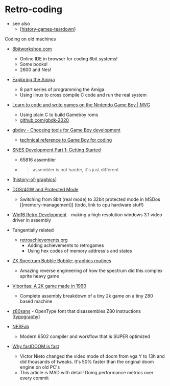 Retro-coding
============

* see also
    * [[history-games-teardown]]

Coding on old machines
* [8bitworkshop.com](https://8bitworkshop.com/)
    * Online IDE in browser for coding 8bit systems!
    * Some books!
    * 2600 and Nes!

* [Exploring the Amiga](https://www.thedigitalcatonline.com/blog/2018/05/28/exploring-the-amiga-1/)
    * 8 part series of programming the Amiga
    * Using linux to cross compile C code and run the real system
* [Learn to code and write games on the Nintendo Game Boy | MVG](https://www.youtube.com/watch?v=FzPTK91EJY8&)
    * Using plain C to build Gameboy roms
    * [github.com/gbdk-2020](https://github.com/gbdk-2020/gbdk-2020)
* [gbdev - Choosing tools for Game Boy development](https://gbdev.io/guides/tools.html)
    * [technical reference to Game Boy for coding](https://gbdev.io/pandocs/)
* [SNES Development Part 1: Getting Started](https://blog.wesleyac.com/posts/snes-dev-1-getting-started)
    * 65816 assembler
    * > assembler is not harder, it's just different
* [[history-of-graphics]]
* [DOS/4GW and Protected Mode](https://pikuma.com/blog/what-is-dos4gw-protected-mode)
    * Switching from 8bit (real mode) to 32bit protected mode in MSDos [[memory-management]] (todo, link to cpu hardware stuff)
* [Win16 Retro Development](https://www.os2museum.com/wp/win16-retro-development/) - making a high resolution windows 3.1 video driver in assembly


* Tangentially related
    * [retroachievements.org](https://retroachievements.org/)
        * Adding achievements to retrogames
        * Using hex codes of memory address's and states


* [ZX Spectrum Bubble Bobble: graphics routines](https://emix8.org/bbdisasm/)
    * Amazing reverse engineering of how the spectrum did this complex sprite heavy game
* [Viboritas: A 2K game made in 1990](https://nanochess.org/viboritas.html)
    * Complete assembly breakdown of a tiny 2k game on a tiny Z80 based machine

* [z80sans](https://github.com/nevesnunes/z80-sans) -  OpenType font that disassembles Z80 instructions [[typography]]


* [NESFab](https://pubby.games/nesfab.html)
    * Modern 6502 compiler and workflow that is SUPER optimized

* [Why fastDOOM is fast](https://fabiensanglard.net/fastdoom/index.html)
    * Victor Nieto changed the video mode of doom from vga Y to 13h and did thousands of tweaks. It's 50% faster than the original doom engine on old PC's
    * This article is MAD with detail! Doing performance metrics over every commit

[//begin]: # "Autogenerated link references for markdown compatibility"
[history-games-teardown]: history-games-teardown.md "History - Games - Teardown"
[history-of-graphics]: history-of-graphics.md "History of Graphics"
[typography]: typography.md "Typography"
[//end]: # "Autogenerated link references"
